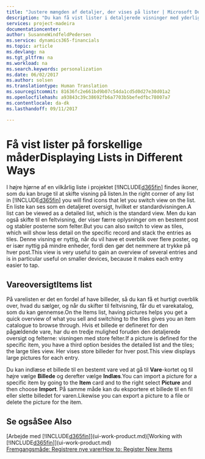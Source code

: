 ```yaml
---
title: "Justere mængden af detaljer, der vises på lister | Microsoft Docs"
description: "Du kan få vist lister i detaljerede visninger med yderligere oplysninger eller som felter, der er lette at løbe igennem."
services: project-madeira
documentationcenter: 
author: SusanneWindfeldPedersen
ms.service: dynamics365-financials
ms.topic: article
ms.devlang: na
ms.tgt_pltfrm: na
ms.workload: na
ms.search.keywords: personalization
ms.date: 06/02/2017
ms.author: solsen
ms.translationtype: Human Translation
ms.sourcegitcommit: 81636fc2e661bd9b07c54da1cd5d0d27e30d01a2
ms.openlocfilehash: a93843c39c38692fb6a7703b5befedfbc78007a7
ms.contentlocale: da-dk
ms.lasthandoff: 09/11/2017

---
```

# <a name="displaying-lists-in-different-ways"></a><span data-ttu-id="fec2a-103">Få vist lister på forskellige måder</span><span class="sxs-lookup"><span data-stu-id="fec2a-103">Displaying Lists in Different Ways</span></span>
<span data-ttu-id="fec2a-104">I højre hjørne af en vilkårlig liste i projektet [!INCLUDE[d365fin](includes/d365fin_md.md)] findes ikoner, som du kan bruge til at skifte visning på listen.</span><span class="sxs-lookup"><span data-stu-id="fec2a-104">In the right corner of any list in [!INCLUDE[d365fin](includes/d365fin_md.md)] you will find icons that let you switch view on the list.</span></span> <span data-ttu-id="fec2a-105">En liste kan ses som en detaljeret oversigt, hvilket er standardvisningen.</span><span class="sxs-lookup"><span data-stu-id="fec2a-105">A list can be viewed as a detailed list, which is the standard view.</span></span> <span data-ttu-id="fec2a-106">Men du kan også skifte til en feltvisning, der viser færre oplysninger om en bestemt post og stabler posterne som felter.</span><span class="sxs-lookup"><span data-stu-id="fec2a-106">But you can also switch to view as tiles, which will show less detail on the specific record and stack the entries as tiles.</span></span> <span data-ttu-id="fec2a-107">Denne visning er nyttig, når du vil have et overblik over flere poster, og er især nyttig på mindre enheder, fordi den gør det nemmere at trykke på hver post.</span><span class="sxs-lookup"><span data-stu-id="fec2a-107">This view is very useful to gain an overview of several entries and is in particular useful on smaller devices, because it makes each entry easier to tap.</span></span>

## <a name="items-list"></a><span data-ttu-id="fec2a-108">Vareoversigt</span><span class="sxs-lookup"><span data-stu-id="fec2a-108">Items list</span></span>
<span data-ttu-id="fec2a-109">På varelisten er det en fordel af have billeder, så du kan få et hurtigt overblik over, hvad du sælger, og når du skifter til feltvisning, får du et varekatalog, som du kan gennemse.</span><span class="sxs-lookup"><span data-stu-id="fec2a-109">On the Items list, having pictures helps you get a quick overview of what you sell and switching to the tiles gives you an item catalogue to browse through.</span></span> <span data-ttu-id="fec2a-110">Hvis et billede er defineret for den pågældende vare, har du en tredje mulighed foruden den detaljerede oversigt og felterne: visningen med store felter.</span><span class="sxs-lookup"><span data-stu-id="fec2a-110">If a picture is defined for the specific item, you have a third option besides the detailed list and the tiles; the large tiles view.</span></span> <span data-ttu-id="fec2a-111">Her vises store billeder for hver post.</span><span class="sxs-lookup"><span data-stu-id="fec2a-111">This view displays large pictures for each entry.</span></span>

<span data-ttu-id="fec2a-112">Du kan indlæse et billede til en bestemt vare ved at gå til **Vare**-kortet og til højre vælge **Billede** og derefter vælge **Indlæs**.</span><span class="sxs-lookup"><span data-stu-id="fec2a-112">You can import a picture for a specific item by going to the **Item** card and to the right select **Picture** and then choose **Import**.</span></span> <span data-ttu-id="fec2a-113">På samme måde kan du eksportere et billede til en fil eller slette billedet for varen.</span><span class="sxs-lookup"><span data-stu-id="fec2a-113">Likewise you can export a picture to a file or delete the picture for the item.</span></span>  

## <a name="see-also"></a><span data-ttu-id="fec2a-114">Se også</span><span class="sxs-lookup"><span data-stu-id="fec2a-114">See Also</span></span>
<span data-ttu-id="fec2a-115">[Arbejde med [!INCLUDE[d365fin](includes/d365fin_md.md)]](ui-work-product.md)</span><span class="sxs-lookup"><span data-stu-id="fec2a-115">[Working with [!INCLUDE[d365fin](includes/d365fin_md.md)]](ui-work-product.md)</span></span>  
[<span data-ttu-id="fec2a-116">Fremgangsmåde: Registrere nye varer</span><span class="sxs-lookup"><span data-stu-id="fec2a-116">How to: Register New Items</span></span>](inventory-how-register-new-items.md)  

